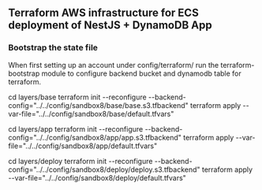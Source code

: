 ## Terraform AWS infrastructure for ECS deployment of NestJS + DynamoDB App

### Bootstrap the state file 
When first setting up an account under config/terraform/ run the terraform-bootstrap module to configure backend bucket and dynamodb table for terraform.


cd layers/base
terraform init --reconfigure --backend-config="../../config/sandbox8/base/base.s3.tfbackend"
terraform apply --var-file="../../config/sandbox8/base/default.tfvars"


cd layers/app
terraform init --reconfigure --backend-config="../../config/sandbox8/app/app.s3.tfbackend"
terraform apply --var-file="../../config/sandbox8/app/default.tfvars"


cd layers/deploy
terraform init --reconfigure --backend-config="../../config/sandbox8/deploy/deploy.s3.tfbackend"
terraform apply --var-file="../../config/sandbox8/deploy/default.tfvars"

